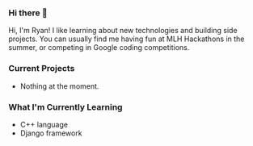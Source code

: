 ### Hi there 👋

Hi, I'm Ryan! I like learning about new technologies and building side projects. You can usually find me having fun at MLH Hackathons in the summer, or competing in Google coding competitions.

### Current Projects
- Nothing at the moment.

### What I'm Currently Learning
- C++ language
- Django framework

<!--
**RyanLin11/RyanLin11** is a ✨ _special_ ✨ repository because its `README.md` (this file) appears on your GitHub profile.

Here are some ideas to get you started:

- 🔭 I’m currently working on ...
- 🌱 I’m currently learning ...
- 👯 I’m looking to collaborate on ...
- 🤔 I’m looking for help with ...
- 💬 Ask me about ...
- 📫 How to reach me: ...
- 😄 Pronouns: ...
- ⚡ Fun fact: ...
-->
